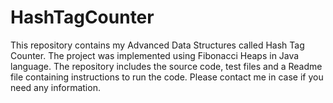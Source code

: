 # HashTagCounter
This repository contains my Advanced Data Structures called Hash Tag Counter. The project was implemented using Fibonacci Heaps in Java language. The repository includes the source code, test files and a Readme file containing instructions to run the code. Please contact me in case if you need any information.
